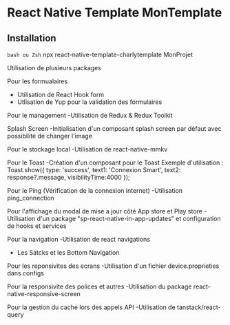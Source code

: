 # React Native Template MonTemplate

## Installation

`bash ou Zsh`
npx react-native-template-charlytemplate MonProjet

Utilisation de plusieurs packages

Pour les formualaires

- Utilisation de React Hook form
- Utlisation de Yup pour la validation des formulaires

Pour le management
-Utilisation de Redux & Redux Toolkit

Splash Screen
-Initialisation d'un composant splash screen par défaut avec possibilité de changer l'image

Pour le stockage local
-Utilisation de react-native-mmkv

Pour le Toast
-Création d'un composant pour le Toast
Exemple d'utilisation :
Toast.show({
type: 'success',
text1: 'Connexion Smart',
text2: response?.message,
visibilityTime:4000
});

Pour le Ping (Vérification de la connexion internet)
-Utilisation ping_connection

Pour l'affichage du modal de mise a jour côté App store et Play store
-Utilisation d'un package "sp-react-native-in-app-updates" et configuration de hooks et services

Pour la navigation
-Utilisation de react navigations
* Les Satcks et les Bottom Navigation

Pour les reponsivites des ecrans
-Utilisation d'un fichier device.proprieties dans configs

Pour la responsivite des polices et autres
-Utilisation du package react-native-responsive-screen

Pour la gestion du cache lors des appels API
-Utilisation de tanstack/react-query